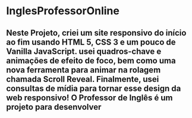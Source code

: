 # InglesProfessorOnline

## Neste Projeto, criei um site responsivo do início ao fim usando HTML 5, CSS 3 e um pouco de Vanilla JavaScript. usei quadros-chave e animações de efeito de foco, bem como uma nova ferramenta para animar na rolagem chamada Scroll Reveal. Finalmente, usei consultas de mídia para tornar esse design da web responsivo! O Professor de Inglês é um projeto para desenvolver 

